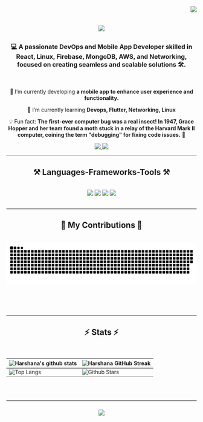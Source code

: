 <img align="right" src="https://visitor-badge.laobi.icu/badge?page_id=harshana.harshana" />

<h1 align="center">
    <img src="https://readme-typing-svg.herokuapp.com/?font=Righteous&size=35&center=true&vCenter=true&width=500&height=70&duration=4000&lines=Greetings+and+salutations!+👋;+Harshana+Prasad+✌️;" />
</h1>

<h3 align="center">💻 A passionate DevOps and Mobile App Developer skilled in React, Linux, Firebase, MongoDB, AWS, and Networking, focused on creating seamless and scalable solutions 🛠️.</h3>

<br/>

<div align="center">
 
 🔭 I’m currently developing **a mobile app to enhance user experience and functionality.**
 
 🌱 I’m currently learning **Devops, Flutter, Networking, Linux**

 💡 Fun fact: **The first-ever computer bug was a real insect! In 1947, Grace Hopper and her team found a moth stuck in a relay of the Harvard Mark II computer, coining the term "debugging" for fixing code issues.** 🦋
 
 </div>
 
<div align="center"> 
  <a href="mailto:harshana7096@gmail.com">
    <img src="https://img.shields.io/badge/Gmail-333333?style=for-the-badge&logo=gmail&logoColor=red" />
  </a>
  <a href="https://www.linkedin.com/in/harshana-prasad-ba423a218/" target="_blank">
    <img src="https://img.shields.io/badge/LinkedIn-0077B5?style=for-the-badge&logo=linkedin&logoColor=white" target="_blank" />
  </a>
  </div>
<hr/>
 
<h2 align="center">⚒️ Languages-Frameworks-Tools ⚒️</h2>
<br/>
<div align="center">
    <img src="https://skillicons.dev/icons?i=figma,ps,ai,ae,xd,css,sass,bootstrap,tailwind,materialui" />
    <img src="https://skillicons.dev/icons?i=git,github,html,php,py,java,js,react,vite,nextjs,mysql" />
    <img src="https://skillicons.dev/icons?i=postgres,mongodb,powershell,linux,arduino,postman,unreal,visualstudio,vscode,codepen,discord,linkedin" />
    <img src="https://skillicons.dev/icons?i=aws,docker,kubernetes,flutter,androidstudio,firebase,ubuntu,centos" />
    <br>
</div>

<br/>
<hr/>

<div align="center">
  <h2>🐍 My Contributions 🐍</h2>
  <br>
 
 <picture>
  <source media="(prefers-color-scheme: dark)" srcset="https://raw.githubusercontent.com/Harshana6144/Harshana6144/output/github-snake-dark.svg" />
  <source media="(prefers-color-scheme: light)" srcset="https://raw.githubusercontent.com/Harshana6144/Harshana6144/output/github-snake.svg" />
  <img alt="github-snake" src="https://raw.githubusercontent.com/Harshana6144/Harshana6144/output/github-snake.svg" />
</picture>
  
  <br/><br/><br/>
</div>

<hr/>

<h2 align="center">⚡ Stats ⚡</h2>
<br>


| ![Harshana's github stats](https://github-readme-stats.vercel.app/api?username=Harshana6144&show_icons=true&theme=radical)| ![Harshana GitHub Streak](https://github-readme-streak-stats.herokuapp.com/?user=Harshana6144&theme=radical)                                                                                                           |
| --------------------------------------------------------------------------------------------------------------------------------- | ----------------------------------------------------------------------------------------------------------------------------------------------------------------------------------------------------------------- |
| ![Top Langs](https://github-readme-stats.vercel.app/api/top-langs/?username=Harshana6144&langs_count=8&theme=radical&layout=compact) | ![Github Stars](https://github-readme-stats.vercel.app/api?username=Harshana6144&show_icons=true&locale=en&count_private=true&hide_rank=true&custom_title=My%20GitHub%20Stats&disable_animations=true&theme=radical) |


<br/><br/>
<hr/>

<h3 align="center">
    <img src="https://readme-typing-svg.herokuapp.com/?font=Righteous&size=25&center=true&vCenter=true&width=500&height=70&duration=4000&lines=Thanks+for+visiting!+✌️;+Shoot+me+a+message+on+Linkedin!;Have+a+Great+Day+:)">
</h3>

<br/>

